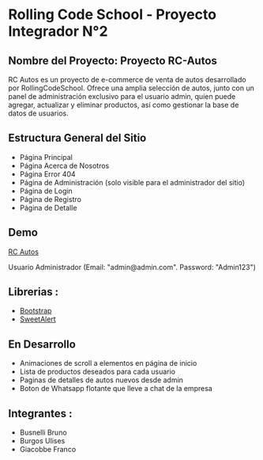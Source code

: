 # Rolling Code School - Proyecto Integrador N°2
<h2> Nombre del Proyecto: Proyecto RC-Autos </h2>
<p> 
RC Autos es un proyecto de e-commerce de venta de autos desarrollado por RollingCodeSchool. Ofrece una amplia selección de autos, junto con un panel de administración exclusivo para el usuario admin, quien puede agregar, actualizar y eliminar productos, así como gestionar la base de datos de usuarios. </p>
<h2> Estructura General del Sitio </h2>
<ul>
  <li>Página Principal</li>
  <li>Página Acerca de Nosotros</li>
  <li>Página Error 404</li>
  <li>Página de Administración (solo visible para el administrador del sitio)</li>
  <li>Página de Login</li>
  <li>Página de Registro</li>
  <li>Página de Detalle</li>
</ul>
<h2>Demo</h2>
<a href="https://proyecto-lumincare.netlify.app/">RC Autos</a>
<p>Usuario Administrador (Email: "admin@admin.com". Password: "Admin123")</p>
<h2>Librerias :</h2>
<ul>
  <li><a href="https://getbootstrap.com/">Bootstrap</a></li>
  <li><a href="https://sweetalert.js.org/">SweetAlert</a></li>
</ul>
<h2>En Desarrollo</h2>
<ul>
  <li>Animaciones de scroll a elementos en página de inicio</li>
  <li>Lista de productos deseados para cada usuario</li>
  <li>Paginas de detalles de autos nuevos desde admin</li>
  <li>Boton de Whatsapp flotante que lleve a chat de la empresa</li>
</ul>
<h2>Integrantes :</h2>
<ul>
  <li>Busnelli Bruno</li>
  <li>Burgos Ulises</li>  
  <li>Giacobbe Franco</li>
</ul>

